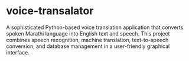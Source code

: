 # voice-transalator
A sophisticated Python-based voice translation application that converts spoken Marathi language into English text and speech. This project combines speech recognition, machine translation, text-to-speech conversion, and database management in a user-friendly graphical interface.
